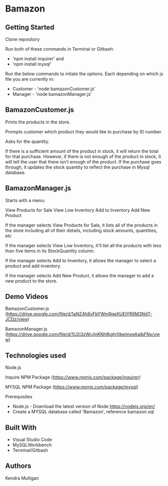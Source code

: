 # Bamazon

Getting Started
----
Clone repository

Run both of these commands in Terminal or Gitbash:
- 'npm install inquirer' and
- 'npm install mysql'

Run the below commands to intiate the options. Each depending on which js file you are currently in:

- Customer - 'node bamazonCustomer.js'
- Manager - 'node bamazonManager.js'

BamazonCustomer.js
----

Prints the products in the store.

Prompts customer which product they would like to purchase by ID number.

Asks for the quantity.

If there is a sufficient amount of the product in stock, it will return the total for that purchase.
However, if there is not enough of the product in stock, it will tell the user that there isn't enough of the product.
If the purchase goes through, it updates the stock quantity to reflect the purchase in Mysql database.

BamazonManager.js
----

Starts with a menu:

View Products for Sale
View Low Inventory
Add to Inventory
Add New Product

If the manager selects View Products for Sale, it lists all of the products in the store including all of their details, including stock amounts, quantities, etc

If the manager selects View Low Inventory, it'll list all the products with less than five items in its StockQuantity column.

If the manager selects Add to Inventory, it allows the manager to select a product and add inventory.

If the manager selects Add New Product, it allows the manager to add a new product to the store.

Demo Videos
----
BamazonCustomer.js (https://drive.google.com/file/d/1aNZ4h8vFbYWmRqeXUElYR6M3NdT-JCDz/view)

BamazonManager.js (https://drive.google.com/file/d/1U2i3zWrJjnKNh8ighr0beimxeAaIbFNs/view)

Technologies used
----
Node.js

Inquire NPM Package (https://www.npmjs.com/package/inquirer)

MYSQL NPM Package (https://www.npmjs.com/package/mysql)

Prerequisites
- Node.js - Download the latest version of Node https://nodejs.org/en/
- Create a MYSQL database called 'Bamazon', reference bamazon.sql

Built With
---
- Visual Studio Code
- MySQLWorkbench
- Terminal/Gitbash

Authors
----
Kendra Mulligan
